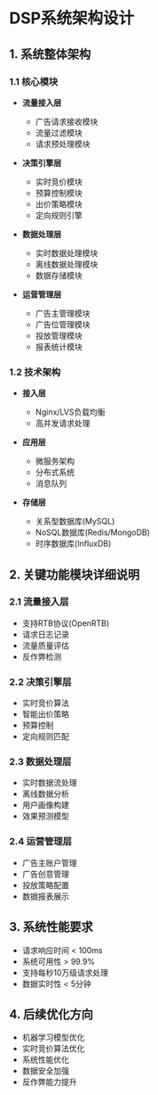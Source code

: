 # DSP系统架构设计

## 1. 系统整体架构

### 1.1 核心模块
- **流量接入层**
  - 广告请求接收模块
  - 流量过滤模块
  - 请求预处理模块

- **决策引擎层**
  - 实时竞价模块
  - 预算控制模块
  - 出价策略模块
  - 定向规则引擎

- **数据处理层**
  - 实时数据处理模块
  - 离线数据处理模块
  - 数据存储模块

- **运营管理层**
  - 广告主管理模块
  - 广告位管理模块
  - 投放管理模块
  - 报表统计模块

### 1.2 技术架构
- **接入层**
  - Nginx/LVS负载均衡
  - 高并发请求处理

- **应用层**
  - 微服务架构
  - 分布式系统
  - 消息队列

- **存储层**
  - 关系型数据库(MySQL)
  - NoSQL数据库(Redis/MongoDB)
  - 时序数据库(InfluxDB)

## 2. 关键功能模块详细说明

### 2.1 流量接入层
- 支持RTB协议(OpenRTB)
- 请求日志记录
- 流量质量评估
- 反作弊检测

### 2.2 决策引擎层
- 实时竞价算法
- 智能出价策略
- 预算控制
- 定向规则匹配

### 2.3 数据处理层
- 实时数据流处理
- 离线数据分析
- 用户画像构建
- 效果预测模型

### 2.4 运营管理层
- 广告主账户管理
- 广告创意管理
- 投放策略配置
- 数据报表展示

## 3. 系统性能要求
- 请求响应时间 < 100ms
- 系统可用性 > 99.9%
- 支持每秒10万级请求处理
- 数据实时性 < 5分钟

## 4. 后续优化方向
- 机器学习模型优化
- 实时竞价算法优化
- 系统性能优化
- 数据安全加强
- 反作弊能力提升
